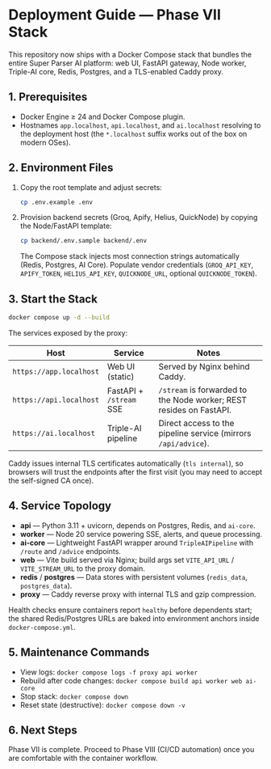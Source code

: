 # Deployment Guide — Phase VII Stack

This repository now ships with a Docker Compose stack that bundles the entire Super Parser AI platform: web UI, FastAPI gateway, Node worker, Triple-AI core, Redis, Postgres, and a TLS-enabled Caddy proxy.

## 1. Prerequisites
- Docker Engine ≥ 24 and Docker Compose plugin.
- Hostnames `app.localhost`, `api.localhost`, and `ai.localhost` resolving to the deployment host (the `*.localhost` suffix works out of the box on modern OSes).

## 2. Environment Files
1. Copy the root template and adjust secrets:
   ```bash
   cp .env.example .env
   ```
2. Provision backend secrets (Groq, Apify, Helius, QuickNode) by copying the Node/FastAPI template:
   ```bash
   cp backend/.env.sample backend/.env
   ```
   The Compose stack injects most connection strings automatically (Redis, Postgres, AI Core). Populate vendor credentials (`GROQ_API_KEY`, `APIFY_TOKEN`, `HELIUS_API_KEY`, `QUICKNODE_URL`, optional `QUICKNODE_TOKEN`).

## 3. Start the Stack
```bash
docker compose up -d --build
```
The services exposed by the proxy:

| Host | Service | Notes |
|------|---------|-------|
| `https://app.localhost` | Web UI (static) | Served by Nginx behind Caddy. |
| `https://api.localhost` | FastAPI + `/stream` SSE | `/stream` is forwarded to the Node worker; REST resides on FastAPI. |
| `https://ai.localhost` | Triple-AI pipeline | Direct access to the pipeline service (mirrors `/api/advice`). |

Caddy issues internal TLS certificates automatically (`tls internal`), so browsers will trust the endpoints after the first visit (you may need to accept the self-signed CA once).

## 4. Service Topology
- **api** — Python 3.11 + uvicorn, depends on Postgres, Redis, and `ai-core`.
- **worker** — Node 20 service powering SSE, alerts, and queue processing.
- **ai-core** — Lightweight FastAPI wrapper around `TripleAIPipeline` with `/route` and `/advice` endpoints.
- **web** — Vite build served via Nginx; build args set `VITE_API_URL` / `VITE_STREAM_URL` to the proxy domain.
- **redis** / **postgres** — Data stores with persistent volumes (`redis_data`, `postgres_data`).
- **proxy** — Caddy reverse proxy with internal TLS and gzip compression.

Health checks ensure containers report `healthy` before dependents start; the shared Redis/Postgres URLs are baked into environment anchors inside `docker-compose.yml`.

## 5. Maintenance Commands
- View logs: `docker compose logs -f proxy api worker`
- Rebuild after code changes: `docker compose build api worker web ai-core`
- Stop stack: `docker compose down`
- Reset state (destructive): `docker compose down -v`

## 6. Next Steps
Phase VII is complete. Proceed to Phase VIII (CI/CD automation) once you are comfortable with the container workflow.
